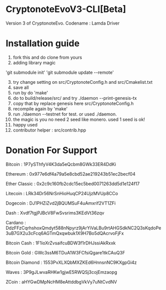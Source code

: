 # CryptonoteEvoV3-CLI[Beta]
Version 3 of CryptonoteEvo. Codename : Lamda Driver

# Installation guide

1. fork this and do clone from yours
2. adding library magic

'git submodule init'
'git submodule update --remote'

3. try change setting on src/CryptonoteConfig.h and src/Cmakelist.txt
4. save all
5. run by do 'make'
6. do to build/release/src/ and try ./daemon --print-genesis-tx
7. copy that by replace genesis here src/CryptonoteConfig.h
8. recompile again by 'make'
9. run ./daemon --testnet for test. or used ./daemon.
10. the magic is you no need 2 seed like monero. used 1 seed is ok!
11. happy used
12. contributor helper : src/contrib.hpp

# Donation For Support

Bitcoin : 1P7ySThfyV4K3da5eQcbm8GWk33ER4DdKi

Ethereum : 0x977e6df4a79a5e8cbd52ae219243b51ec2becf04

Ether Classic : 0x2c9c160fb2cdc15ec5bed0071263dd5d1e124f17

Litecoin : LRk34Dr56NrSnHioHuqCP24UjzMVUp8CCo

Dogecoin : DJ1PHZiZvd2jBQUMSuF4uAmxrif2VT1ZFi

Dash : Xvdf7tgjPJBcV8FwSvsrims3KEdVt36zqv

Cardano : DdzFFzCqrhshoxQmdyt588nNpyrz9jArYiVaLBu9rtAHGSdkNC2Q3sKqdoPe3uB7GX2u3cFcq6AGTmQxqwbuk1X9H7Bo5dQAcrvoFjFx

Bitcoin Cash : 1F1ioXrZvsaifcuBDW3f1rDHJssiAkRxxk

Bitcoin Gold : GWc3ssM6TDuA1W3FCfsiQgare1tkCAuQ3F

Bitcoin Diamond : 1553PvXLXQbMXZKEd6HnnsnNC9KXgpGi4z

Waves : 3P9gJLwvaRHKw1gjwE5RWQSj3cojEmzaopg

ZCoin : aHYGwDMpNcHM8eAttddbgVkVy7uNtCvdNV
